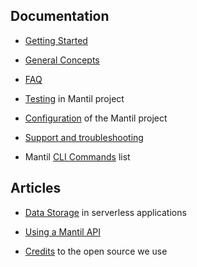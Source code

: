 ## Documentation

* [Getting Started](getting_started.md)
* [General Concepts](concepts.md)
* [FAQ](faq.md)


* [Testing](testing.md) in Mantil project
* [Configuration](api_configuration.md) of the Mantil project


* [Support and troubleshooting](troubleshooting.md)
* Mantil [CLI Commands](commands/README.md) list

## Articles

* [Data Storage](data_storage.md) in serverless applications
* [Using a Mantil API](api.md)


* [Credits](credits.md) to the open source we use
